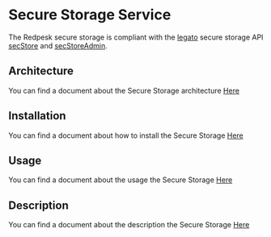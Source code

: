 # Secure Storage Service

The Redpesk secure storage is compliant with the [legato](https://legato.io/) secure storage API
[secStore](https://github.com/legatoproject/legato-af/blob/master/interfaces/le_secStore.api) and
[secStoreAdmin](https://github.com/legatoproject/legato-af/blob/master/interfaces/secureStorage/secStoreAdmin.api).

## Architecture

You can find a document about the Secure Storage architecture [Here](././docs/1_Architecture.md)

## Installation

You can find a document about how to install the Secure Storage [Here](././docs/./docs/2_Installation.md)

## Usage

You can find a document about the usage the Secure Storage [Here](././docs/./docs/3_Usage.md)

## Description

You can find a document about the description the Secure Storage [Here](././docs/./docs/4_API_description.md)
